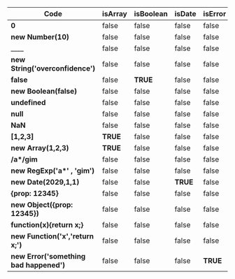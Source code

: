 __Code__ | isArray | isBoolean | isDate | isError | isFunction | isNull | isNullOrUndefined | isNumber | isObject | isPrimitive | isRegExp | isString | isUndefined
---------- | ---------- | ---------- | ---------- | ---------- | ---------- | ---------- | ---------- | ---------- | ---------- | ---------- | ---------- | ---------- | ----------
__0__ | false | false | false | false | false | false | false | __TRUE__ | false | __TRUE__ | false | false | false
__new Number(10)__ | false | false | false | false | false | false | false | false | __TRUE__ | false | false | false | false
____ | false | false | false | false | false | false | false | false | false | __TRUE__ | false | __TRUE__ | false
__new String('overconfidence')__ | false | false | false | false | false | false | false | false | __TRUE__ | false | false | false | false
__false__ | false | __TRUE__ | false | false | false | false | false | false | false | __TRUE__ | false | false | false
__new Boolean(false)__ | false | false | false | false | false | false | false | false | __TRUE__ | false | false | false | false
__undefined__ | false | false | false | false | false | false | __TRUE__ | false | false | __TRUE__ | false | false | __TRUE__
__null__ | false | false | false | false | false | __TRUE__ | __TRUE__ | false | false | __TRUE__ | false | false | false
__NaN__ | false | false | false | false | false | false | false | __TRUE__ | false | __TRUE__ | false | false | false
__[1,2,3]__ | __TRUE__ | false | false | false | false | false | false | false | __TRUE__ | false | false | false | false
__new Array(1,2,3)__ | __TRUE__ | false | false | false | false | false | false | false | __TRUE__ | false | false | false | false
__/a*/gim__ | false | false | false | false | false | false | false | false | __TRUE__ | false | __TRUE__ | false | false
__new RegExp('a*' , 'gim')__ | false | false | false | false | false | false | false | false | __TRUE__ | false | __TRUE__ | false | false
__new Date(2029,1,1)__ | false | false | __TRUE__ | false | false | false | false | false | __TRUE__ | false | false | false | false
__{prop: 12345}__ | false | false | false | false | false | false | false | false | __TRUE__ | false | false | false | false
__new Object({prop: 12345})__ | false | false | false | false | false | false | false | false | __TRUE__ | false | false | false | false
__function(x){return x;}__ | false | false | false | false | __TRUE__ | false | false | false | false | false | false | false | false
__new Function('x','return x;')__ | false | false | false | false | __TRUE__ | false | false | false | false | false | false | false | false
__new Error('something bad happened')__ | false | false | false | __TRUE__ | false | false | false | false | __TRUE__ | false | false | false | false